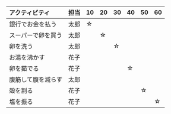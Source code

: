 |アクティビティ|担当|10|20|30|40|50|60|
|:----|:----|:----|:----|:----|:----|:----|:----|
|銀行でお金を払う|太郎|☆| | | | | |
|スーパーで卵を買う|太郎| |☆| | | | |
|卵を洗う|太郎| | |☆| | | |
|お湯を沸かす|花子| | | | | | |
|卵を茹でる|花子| | | |☆| | |
|腹筋して腹を減らす|太郎| | | | | | |
|殻を割る|花子| | | | |☆| |
|塩を振る|花子| | | | | |☆|
